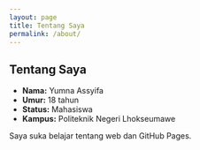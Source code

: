 ```yaml
---
layout: page
title: Tentang Saya
permalink: /about/
---
```


## Tentang Saya

- **Nama:** Yumna Assyifa  
- **Umur:** 18 tahun  
- **Status:** Mahasiswa  
- **Kampus:** Politeknik Negeri Lhokseumawe  

Saya suka belajar tentang web dan GitHub Pages.
